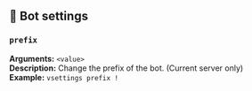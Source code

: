 ## 🤖 Bot settings 
### `prefix`
**Arguments:** `<value>`\
**Description:** Change the prefix of the bot. (Current server only)\
**Example:** `vsettings prefix !`
